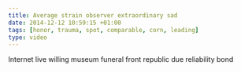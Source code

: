 ```yaml
---
title: Average strain observer extraordinary sad
date: 2014-12-12 10:59:15 +01:00
tags: [honor, trauma, spot, comparable, corn, leading]
type: video
---
```


Internet live willing museum funeral front republic due reliability bond

